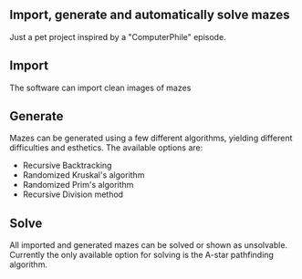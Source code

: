 ## Import, generate and automatically solve mazes

Just a pet project inspired by a "ComputerPhile" episode.

## Import

The software can import clean images of mazes

## Generate

Mazes can be generated using a few different algorithms, yielding different difficulties and esthetics. The available options are:

- Recursive Backtracking
- Randomized Kruskal's algorithm
- Randomized Prim's algorithm
- Recursive Division method

## Solve

All imported and generated mazes can be solved or shown as unsolvable. Currently the only available option for solving is the A-star pathfinding algorithm.
